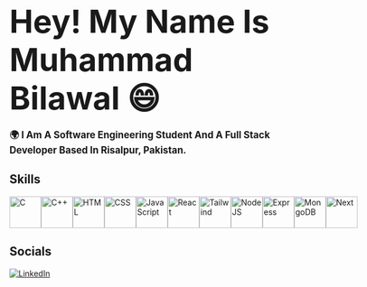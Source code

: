 # **<span style="font-size: 2em;">Hey! My Name Is Muhammad Bilawal 😄</span>**

**<span style="font-size: 1.2em; font-weight: bold;">🌍 I Am A Software Engineering Student And A Full Stack Developer Based In Risalpur, Pakistan.</span>**

## Skills
<div style="display: flex;">
  <img src="https://skillicons.dev/icons?i=c" alt="C" style="height: 56px; cursor: pointer; transition: transform 0.5s;" />
  <img src="https://skillicons.dev/icons?i=cpp" alt="C++" style="height: 56px; cursor: pointer; transition: transform 0.5s;" />
  <img src="https://skillicons.dev/icons?i=html" alt="HTML" style="height: 56px; transition: transform 0.5s;" />
  <img src="https://skillicons.dev/icons?i=css" alt="CSS" style="height: 56px; cursor: pointer; transition: transform 0.5s;" />
  <img src="https://skillicons.dev/icons?i=js" alt="JavaScript" style="height: 56px; cursor: pointer; transition: transform 0.5s;" />
  <img src="https://skillicons.dev/icons?i=react" alt="React" style="height: 56px; cursor: pointer; transition: transform 0.5s;" />
  <img src="https://skillicons.dev/icons?i=tailwind" alt="Tailwind" style="height: 56px; cursor: pointer; transition: transform 0.5s;" />
  <img src="https://skillicons.dev/icons?i=nodejs" alt="NodeJS" style="height: 56px; cursor: pointer; transition: transform 0.5s;" />
  <img src="https://skillicons.dev/icons?i=express" alt="Express" style="height: 56px; cursor: pointer; transition: transform 0.5s;" />
  <img src="https://skillicons.dev/icons?i=mongo" alt="MongoDB" style="height: 56px; cursor: pointer; transition: transform 0.5s;" />
  <img src="https://skillicons.dev/icons?i=next" alt="Next" style="height: 56px; cursor: pointer; transition: transform 0.5s;" />
</div>

## Socials
[![LinkedIn](https://img.shields.io/badge/-LinkedIn-0A66C2?style=for-the-badge&logo=linkedin&logoColor=white)](https://www.linkedin.com/in/muhammad-bilawal-9b57872ba/)
